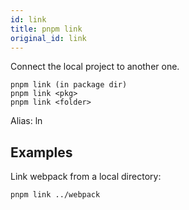 ```yaml
---
id: link
title: pnpm link
original_id: link
---
```


Connect the local project to another one.

```text
pnpm link (in package dir)
pnpm link <pkg>
pnpm link <folder>
```

Alias: ln

## Examples

Link webpack from a local directory:

```sh
pnpm link ../webpack
```

